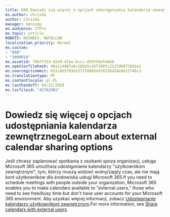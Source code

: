 ```yaml
---
title: 898 Dowiedz się więcej o opcjach udostępniania kalendarza zewnętrznego
ms.author: chrisda
author: chrisda
manager: dansimp
ms.audience: ITPro
ms.topic: article
ROBOTS: NOINDEX, NOFOLLOW
localization_priority: Normal
ms.custom:
- "898"
- "3800014"
ms.assetid: 70bff353-d2e9-47ee-bccc-d59758efe8eb
ms.openlocfilehash: 46a114987abc185d1ca5f390fc212fd6873b01e2
ms.sourcegitcommit: 631cbb5f03e5371f0995e976536d24e9d13746c3
ms.translationtype: MT
ms.contentlocale: pl-PL
ms.lasthandoff: 04/22/2020
ms.locfileid: "43762903"
---
```

# <a name="learn-about-external-calendar-sharing-options"></a><span data-ttu-id="92155-102">Dowiedz się więcej o opcjach udostępniania kalendarza zewnętrznego</span><span class="sxs-lookup"><span data-stu-id="92155-102">Learn about external calendar sharing options</span></span>

<span data-ttu-id="92155-103">Jeśli chcesz zaplanować spotkania z osobami spoza organizacji, usługa Microsoft 365 umożliwia udostępnianie kalendarzy "użytkownikom zewnętrznym", tym, którzy muszą widzieć wolny/zajęty czas, ale nie mają kont użytkowników dla środowiska usługi Microsoft 365.</span><span class="sxs-lookup"><span data-stu-id="92155-103">If you need to schedule meetings with people outside your organization, Microsoft 365 enables you to make calendars available to "external users," those who need to see free/busy time but don't have user accounts for your Microsoft 365 environment.</span></span> <span data-ttu-id="92155-104">Aby uzyskać więcej informacji, zobacz [Udostępnianie kalendarzy użytkownikom zewnętrznym](https://docs.microsoft.com/office365/admin/manage/share-calendars-with-external-users).</span><span class="sxs-lookup"><span data-stu-id="92155-104">For more information, see [Share calendars with external users](https://docs.microsoft.com/office365/admin/manage/share-calendars-with-external-users).</span></span>
